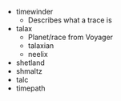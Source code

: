 * timewinder
  * Describes what a trace is
* talax
  * Planet/race from Voyager
  * talaxian
  * neelix
* shetland
* shmaltz
* talc
* timepath

